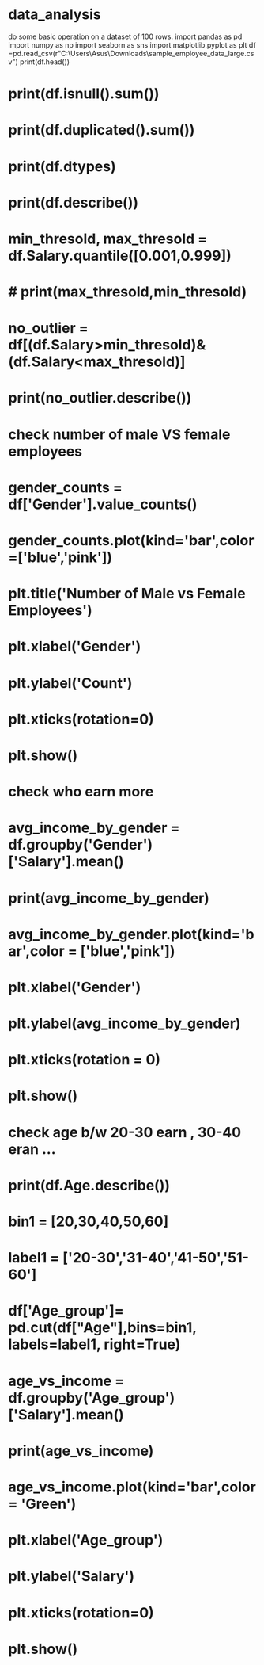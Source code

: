 # data_analysis
do some basic operation on a dataset of 100 rows.
import pandas as pd
import numpy as np
import seaborn as sns
import matplotlib.pyplot as plt
df =pd.read_csv(r"C:\Users\Asus\Downloads\sample_employee_data_large.csv")
print(df.head())

# print(df.isnull().sum())
# print(df.duplicated().sum())

# print(df.dtypes)
# print(df.describe())

# min_thresold, max_thresold = df.Salary.quantile([0.001,0.999])
# # print(max_thresold,min_thresold)
# no_outlier = df[(df.Salary>min_thresold)&(df.Salary<max_thresold)]
# print(no_outlier.describe())




# check number of male VS female employees

# gender_counts = df['Gender'].value_counts()
# gender_counts.plot(kind='bar',color=['blue','pink'])
# plt.title('Number of Male vs Female Employees')
# plt.xlabel('Gender')
# plt.ylabel('Count')
# plt.xticks(rotation=0)
# plt.show()

# check who earn more 

# avg_income_by_gender = df.groupby('Gender')['Salary'].mean()
# print(avg_income_by_gender)

# avg_income_by_gender.plot(kind='bar',color = ['blue','pink'])
# plt.xlabel('Gender')
# plt.ylabel(avg_income_by_gender)
# plt.xticks(rotation = 0)
# plt.show()


# check age b/w 20-30 earn , 30-40 eran ...
# print(df.Age.describe())
# bin1 = [20,30,40,50,60]
# label1 = ['20-30','31-40','41-50','51-60']
# df['Age_group']= pd.cut(df["Age"],bins=bin1, labels=label1, right=True)
# age_vs_income = df.groupby('Age_group')['Salary'].mean()
# print(age_vs_income)

# age_vs_income.plot(kind='bar',color = 'Green')
# plt.xlabel('Age_group')
# plt.ylabel('Salary')
# plt.xticks(rotation=0)
# plt.show()
